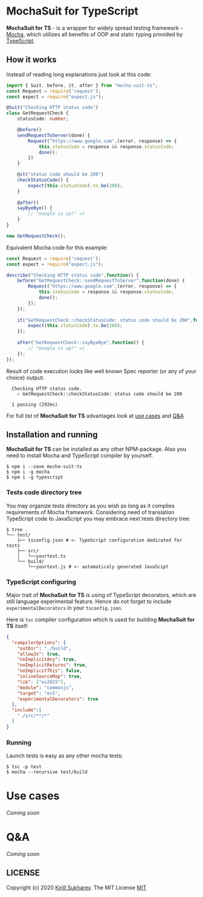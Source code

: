 # MochaSuit for TypeScript

**MochaSuit for TS** - is a wrapper for widely spread testing framework - [Mocha](https://mochajs.org),
which utilizes all benefits of OOP and static typing provided by [TypeScript](http://typescriptlang.org/).

## How it works

Instead of reading long explanations just look at this code:

```typescript
import { Suit, before, it, after } from "mocha-suit-ts";
const Request = require('request');
const expect = require("expect.js");

@Suit("Checking HTTP status code")
class GetRequestCheck {
    statusCode: number;

    @before()
    sendRequestToServer(done) {        
        Request("https://www.google.com",(error, response) => {
            this.statusCode = response && response.statusCode;
            done();
        })
    }    

    @it("status code should be 200")
    checkStatusCode() {
        expect(this.statusCode).to.be(200);
    }   
    
    @after()
    sayByeBye() {
        // "Google is up!" =)
    }
}

new GetRequestCheck();
```

Equivalent Mocha code for this example:

```javascript
const Request = require('request');
const expect = require("expect.js");

describe("Checking HTTP status code",function() {
    before("GetRequestCheck::sendRequestToServer",function(done) {        
        Request("https://www.google.com",(error, response) => {
            this.statusCode = response && response.statusCode;
            done();
        });
    });    
    
    it("GetRequestCheck::checkStatusCode: status code should be 200",function() {
        expect(this.statusCode).to.be(200);
    });
    
    after("GetRequestCheck::sayByeBye",function() {
        // "Google is up!" =)
    });
});
```

Result of code execution looks like well known Spec reporter (or any of your choice) output: 

```text
  Checking HTTP status code.
    ✓ GetRequestCheck::checkStatusCode: status code should be 200

  1 passing (292ms)
```

For full list of **MochaSuit for TS** advantages look at [use cases](#use-cases) and [Q&A](#q&a)

## Installation and running 

**MochaSuit for TS** can be installed as any other NPM-package. 
Also you need to install Mocha and TypeScript compiler by yourself.

```shell script
$ npm i --save mocha-suit-ts
$ npm i -g mocha
$ npm i -g typescript
```

### Tests code directory tree

You may organize tests directory as you wish as long as it complies requirements of Mocha framework.
Considering need of translation TypeScript code to JavaScript you may embrace next tests directory tree:

```shell script
$ tree .
└── test/
    ├── tsconfig.json # <- TypeScript configuration dedicated for tests
    ├── src/
    |   └──yourtest.ts  
    └── build/
        └──yourtest.js # <- automaticaly generated JavaScipt
```

### TypeScript configuring

Major trait of **MochaSuit for TS** is using of TypeScript decorators, which are still language experimental feature. 
Hence do not forget to include `experimentalDecorators` in your `tsconfig.json`.

Here is `tsc` compiler configuration which is used for building **MochaSuit for TS** itself:

```json
{
  "compilerOptions": {
    "outDir": "./build",
    "allowJs": true,
    "noImplicitAny": true,
    "noImplicitReturns": true,
    "noImplicitThis": false,
    "inlineSourceMap": true,
    "lib": ["es2015"],
    "module": "commonjs",
    "target": "es5",
    "experimentalDecorators": true
  },
  "include":[
    "./src/**/*"
  ]
}
```

### Running

Launch tests is easy as any other mocha tests:

```shell script
$ tsc -p test
$ mocha --recursive test/build
```

# Use cases

*Coming soon*

# Q&A

*Coming soon*

## LICENSE

Copyright (c) 2020 [Kirill Sukharev](email://sukharevkirill@gmail.com). The MIT License [MIT](./LICENSE)








 

